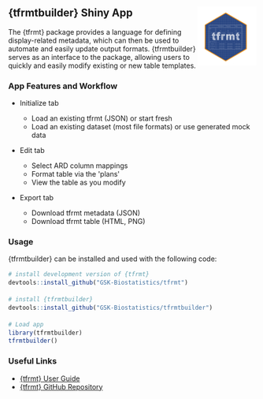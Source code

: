 ## {tfrmtbuilder} Shiny App <img src="https://github.com/GSK-Biostatistics/tfrmt/blob/main/man/figures/tfrmt.png?raw=true" align="right" alt = "tfrmt logo" style="height:120px;"/> 


The {tfrmt} package provides a language for defining display-related metadata, which can then be used to automate and easily update output formats. {tfrmtbuilder} serves as an interface to the package, allowing users to quickly and easily modify existing or new table templates.

### App Features and Workflow

- Initialize tab
  - Load an existing tfrmt (JSON) or start fresh 
  - Load an existing dataset (most file formats) or use generated mock data 

- Edit tab
  - Select ARD column mappings
  - Format table via the 'plans' 
  - View the table as you modify
  
- Export tab
  - Download tfrmt metadata (JSON) 
  - Download tfrmt table (HTML, PNG) 
  
### Usage

{tfrmtbuilder} can be installed and used with the following code:

```r
# install development version of {tfrmt}
devtools::install_github("GSK-Biostatistics/tfrmt")

# install {tfrmtbuilder}
devtools::install_github("GSK-Biostatistics/tfrmtbuilder")

# Load app
library(tfrmtbuilder)
tfrmtbuilder()
```

### Useful Links 

- [{tfrmt} User Guide](https://gsk-biostatistics.github.io/tfrmt/)
- [{tfrmt} GitHub Repository](https://github.com/GSK-Biostatistics/tfrmt)

